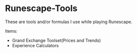 # Runescape-Tools
These are tools and/or formulas I use while playing Runescape.

Items:
+ Grand Exchange Toolset(Prices and Trends)
+ Experience Calculators
